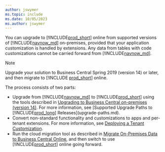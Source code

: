 ```yaml
---
author: jswymer
ms.topic: include
ms.date: 10/05/2023
ms.author: jswymer
---
```

You can upgrade to [!INCLUDE[prod_short](../developer/includes/prod_short.md)] online from supported versions of [!INCLUDE[navnow_md](navnow_md.md)] on-premises, provided that your application customization is handled by extensions. Any data from tables with code customizations cannot be carried forward from [!INCLUDE[navnow_md](navnow_md.md)].  

> [!NOTE]
> Upgrade your solution to Business Central Spring 2019 (version 14) or later, and then migrate to [!INCLUDE [prod_short](../developer/includes/prod_short.md)] online.

The process consists of two parts:

- Upgrade from [!INCLUDE[navnow_md](navnow_md.md)] to [!INCLUDE[prod_short](prod_short.md)] using the tools described in [Upgrading to Business Central on-premises (version 14)](upgrading-to-business-central-on-premises.md). For more information, see [Supported Upgrade Paths to [!INCLUDE[prod_long](prod_long.md)] Releases](upgrade-paths.md).  
- Convert non-standard functionality and customizations to apps and per-tenant extensions. For more information, see [Deploying a Tenant Customization](../developer/devenv-deploy-tenant-customization.md).
- Run the cloud migration tool as described in [Migrate On-Premises Data to Business Central Online](../../administration/migrate-data.md), and then switch to use [!INCLUDE[prod_short](prod_short.md)] online going forward.